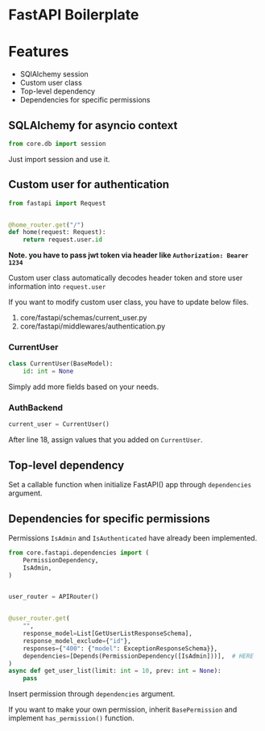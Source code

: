 # FastAPI Boilerplate

# Features
- SQlAlchemy session
- Custom user class
- Top-level dependency
- Dependencies for specific permissions

## SQLAlchemy for asyncio context

```python
from core.db import session
```
Just import session and use it.


## Custom user for authentication

```python
from fastapi import Request


@home_router.get("/")
def home(request: Request):
    return request.user.id
```

**Note. you have to pass jwt token via header like `Authorization: Bearer 1234`**

Custom user class automatically decodes header token and store user information into `request.user`

If you want to modify custom user class, you have to update below files.

1. core/fastapi/schemas/current_user.py
2. core/fastapi/middlewares/authentication.py

### CurrentUser

```python
class CurrentUser(BaseModel):
    id: int = None
```

Simply add more fields based on your needs.

### AuthBackend

```python
current_user = CurrentUser()
```

After line 18, assign values that you added on `CurrentUser`.

## Top-level dependency

Set a callable function when initialize FastAPI() app through `dependencies` argument.

## Dependencies for specific permissions

Permissions `IsAdmin` and `IsAuthenticated` have already been implemented.
 
```python
from core.fastapi.dependencies import (
    PermissionDependency,
    IsAdmin,
)


user_router = APIRouter()


@user_router.get(
    "",
    response_model=List[GetUserListResponseSchema],
    response_model_exclude={"id"},
    responses={"400": {"model": ExceptionResponseSchema}},
    dependencies=[Depends(PermissionDependency([IsAdmin]))],  # HERE
)
async def get_user_list(limit: int = 10, prev: int = None):
    pass
```
Insert permission through `dependencies` argument.

If you want to make your own permission, inherit `BasePermission` and implement `has_permission()` function.